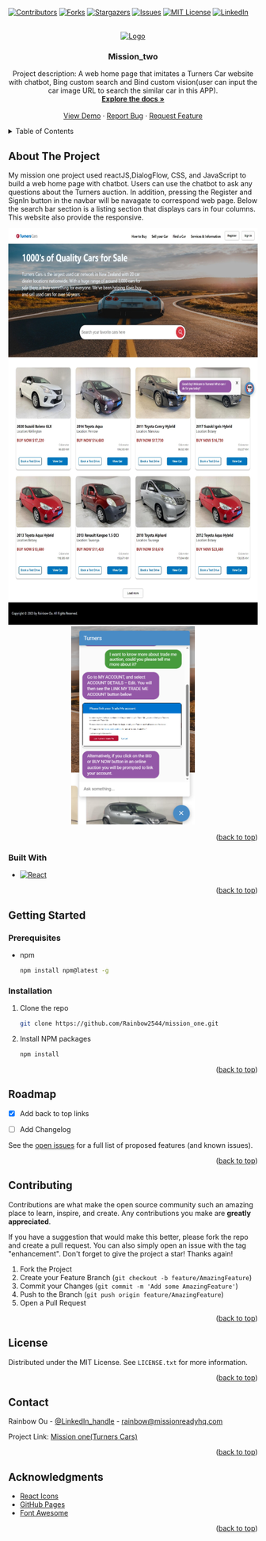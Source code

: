 <a name="readme-top"></a>



<!-- PROJECT SHIELDS -->
<!--
*** I'm using markdown "reference style" links for readability.
*** Reference links are enclosed in brackets [ ] instead of parentheses ( ).
*** See the bottom of this document for the declaration of the reference variables
*** for contributors-url, forks-url, etc. This is an optional, concise syntax you may use.
*** https://www.markdownguide.org/basic-syntax/#reference-style-links
-->
[![Contributors][contributors-shield]][contributors-url]
[![Forks][forks-shield]](https://github.com/Rainbow2544/mission_one/forks)
[![Stargazers][stars-shield]][stars-url]
[![Issues][issues-shield]][issues-url]
[![MIT License][license-shield]][license-url]
[![LinkedIn][linkedin-shield]][linkedin-url]



<!-- PROJECT LOGO -->
<br />
<div align="center">
  <a href="https://github.com/Rainbow2544/mission_one.git">
    <img src="https://www.turners.co.nz/contentassets/3e15c8546917474ca0a150b18e9fd64e/turnerscars_logo_1line_horz_true-rgb-desktop.png" alt="Logo" width="280" height="80">
  </a>

<h3 align="center">Mission_two</h3>

  <p align="center">
    Project description: A web home page that imitates a Turners Car website with chatbot, Bing custom search and Bind custom vision(user can input the car image URL to search the similar car in this APP).
    <br />
    <a href="https://github.com/Rainbow2544/mission_one.git"><strong>Explore the docs »</strong></a>
    <br />
    <br />
    <a href="">View Demo</a>
    ·
    <a href="https://github.com/Rainbow2544/mission_one.git/issues">Report Bug</a>
    ·
    <a href="https://github.com/Rainbow2544/mission_one.git/issues">Request Feature</a>
  </p>
</div>



<!-- TABLE OF CONTENTS -->
<details>
  <summary>Table of Contents</summary>
  <ol>
    <li>
      <a href="#about-the-project">About The Project</a>
      <ul>
        <li><a href="#built-with">Built With</a></li>
      </ul>
    </li>
    <li>
      <a href="#getting-started">Getting Started</a>
      <ul>
        <li><a href="#prerequisites">Prerequisites</a></li>
        <li><a href="#installation">Installation</a></li>
      </ul>
    </li>
    <li><a href="#usage">Usage</a></li>
    <li><a href="#roadmap">Roadmap</a></li>
    <li><a href="#contributing">Contributing</a></li>
    <li><a href="#license">License</a></li>
    <li><a href="#contact">Contact</a></li>
    <li><a href="#acknowledgments">Acknowledgments</a></li>
  </ol>
</details>



<!-- ABOUT THE PROJECT -->
## About The Project

My mission one project used reactJS,DialogFlow, CSS, and JavaScript to build a web home page with chatbot. Users can use the chatbot to ask any questions about the Turners auction. In addition, pressing the Register and SignIn button in the navbar will be navagate to correspond web page. Below the search bar section is a listing section that displays cars in four columns. This website also provide the responsive.
<div align="center">
  <img src="images/screenshot.jpeg" alt="screenshot1" width="600" height="800">
  <img src="images/Screenshot2.png" alt="screenshot2" width="250" height="400">
  <p align="center">
 </div>

<p align="right">(<a href="#readme-top">back to top</a>)</p>



### Built With

* [![React][React.js]][React-url]


<p align="right">(<a href="#readme-top">back to top</a>)</p>



<!-- GETTING STARTED -->
## Getting Started

### Prerequisites

* npm
  ```sh
  npm install npm@latest -g
  ```

### Installation

1. Clone the repo
   ```sh
   git clone https://github.com/Rainbow2544/mission_one.git
   ```
2. Install NPM packages
   ```sh
   npm install
   ```

<p align="right">(<a href="#readme-top">back to top</a>)</p>






<!-- ROADMAP -->
## Roadmap

- [x] Add back to top links
- [ ] Add Changelog


See the [open issues](https://github.com/github_username/repo_name/issues) for a full list of proposed features (and known issues).

<p align="right">(<a href="#readme-top">back to top</a>)</p>



<!-- CONTRIBUTING -->
## Contributing

Contributions are what make the open source community such an amazing place to learn, inspire, and create. Any contributions you make are **greatly appreciated**.

If you have a suggestion that would make this better, please fork the repo and create a pull request. You can also simply open an issue with the tag "enhancement".
Don't forget to give the project a star! Thanks again!

1. Fork the Project
2. Create your Feature Branch (`git checkout -b feature/AmazingFeature`)
3. Commit your Changes (`git commit -m 'Add some AmazingFeature'`)
4. Push to the Branch (`git push origin feature/AmazingFeature`)
5. Open a Pull Request

<p align="right">(<a href="#readme-top">back to top</a>)</p>



<!-- LICENSE -->
## License

Distributed under the MIT License. See `LICENSE.txt` for more information.

<p align="right">(<a href="#readme-top">back to top</a>)</p>



<!-- CONTACT -->
## Contact

Rainbow Ou - [@LinkedIn_handle](https://www.linkedin.com/in/rainbow-ou-596a43204/) - rainbow@missionreadyhq.com

Project Link: [Mission one(Turners Cars)](https://github.com/Rainbow2544/mission_one.git)

<p align="right">(<a href="#readme-top">back to top</a>)</p>



<!-- ACKNOWLEDGMENTS -->
## Acknowledgments

* [React Icons](https://react-icons.github.io/react-icons/search)
* [GitHub Pages](https://pages.github.com)
* [Font Awesome](https://fontawesome.com)

<p align="right">(<a href="#readme-top">back to top</a>)</p>



<!-- MARKDOWN LINKS & IMAGES -->
<!-- https://www.markdownguide.org/basic-syntax/#reference-style-links -->
[contributors-shield]: https://img.shields.io/github/contributors/Rainbow2544/mission_one.svg?style=for-the-badge
[contributors-url]: https://github.com/Rainbow2544/mission_one/graphs/contributors
[forks-shield]: https://img.shields.io/github/forks/Rainbow2544/mission_one.svg?style=for-the-badge
[forks-url]: https://github.com/Rainbow2544/mission_one/network/members
[stars-shield]: https://img.shields.io/github/stars/Rainbow2544/mission_one.svg?style=for-the-badge
[stars-url]: https://github.com/Rainbow2544/mission_one/stargazers
[issues-shield]: https://img.shields.io/github/issues/Rainbow2544/mission_one.svg?style=for-the-badge
[issues-url]: https://github.com/Rainbow2544/mission_one/issues
[license-shield]: https://img.shields.io/github/license/Rainbow2544/mission_one.svg?style=for-the-badge
[license-url]: https://github.com/Rainbow2544/mission_one/blob/master/LICENSE.txt
[linkedin-shield]: https://img.shields.io/badge/-LinkedIn-black.svg?style=for-the-badge&logo=linkedin&colorB=555
[linkedin-url]: https://www.linkedin.com/in/rainbow-ou-596a43204/
[product-screenshot]: images/screenshot.jpeg
[Next.js]: https://img.shields.io/badge/next.js-000000?style=for-the-badge&logo=nextdotjs&logoColor=white
[Next-url]: https://nextjs.org/
[React.js]: https://img.shields.io/badge/React-20232A?style=for-the-badge&logo=react&logoColor=61DAFB
[React-url]: https://reactjs.org/
